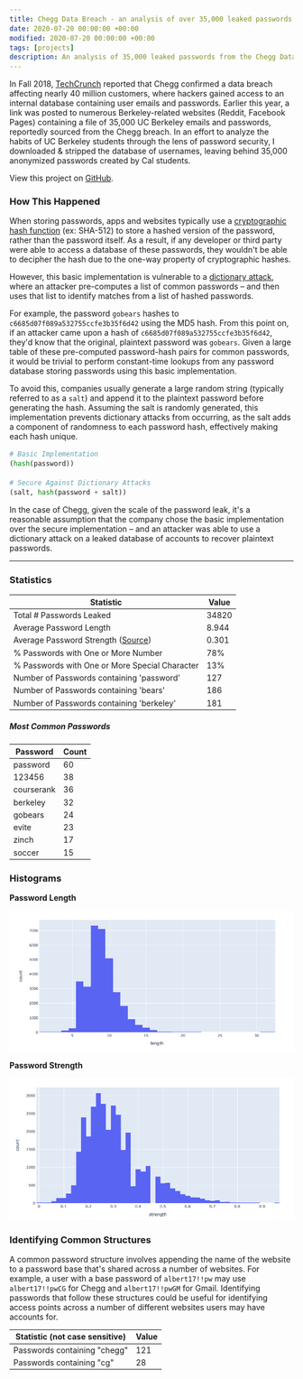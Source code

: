 ```yaml
---
title: Chegg Data Breach - an analysis of over 35,000 leaked passwords
date: 2020-07-20 00:00:00 +00:00
modified: 2020-07-20 00:00:00 +00:00
tags: [projects]
description: An analysis of 35,000 leaked passwords from the Chegg Data Breach affecting thousands of UC Berkeley students.
---
```


In Fall 2018, [TechCrunch](https://techcrunch.com/2018/09/26/chegg-resets-40-million-user-passwords-after-data-breach/) reported that Chegg confirmed a data breach affecting nearly 40 million customers, where hackers gained access to an internal database containing user emails and passwords. Earlier this year, a link was posted to numerous Berkeley-related websites (Reddit, Facebook Pages) containing a file of 35,000 UC Berkeley emails and passwords, reportedly sourced from the Chegg breach. In an effort to analyze the habits of UC Berkeley students through the lens of password security, I downloaded & stripped the database of usernames, leaving behind 35,000 anonymized passwords created by Cal students.

View this project on [GitHub](https://github.com/shomilj/chegg-password-analysis).

### How This Happened

When storing passwords, apps and websites typically use a [cryptographic hash function](https://en.wikipedia.org/wiki/Cryptographic_hash_function) (ex: SHA-512) to store a hashed version of the password, rather than the password itself. As a result, if any developer or third party were able to access a database of these passwords, they wouldn't be able to decipher the hash due to the one-way property of cryptographic hashes.

However, this basic implementation is vulnerable to a [dictionary attack](https://en.wikipedia.org/wiki/Dictionary_attack), where an attacker pre-computes a list of common passwords – and then uses that list to identify matches from a list of hashed passwords.

For example, the password `gobears` hashes to `c6685d07f089a532755ccfe3b35f6d42`  using the MD5 hash. From this point on, if an attacker came upon a hash of `c6685d07f089a532755ccfe3b35f6d42`, they'd know that the original, plaintext password was `gobears`. Given a large table of these pre-computed password-hash pairs for common passwords, it would be trivial to perform constant-time lookups from any password database storing passwords using this basic implementation.

To avoid this, companies usually generate a large random string (typically referred to as a `salt`) and append it to the plaintext password before generating the hash. Assuming the salt is randomly generated, this implementation prevents dictionary attacks from occurring, as the salt adds a component of randomness to each password hash, effectively making each hash unique. 

```python
# Basic Implementation
(hash(password))

# Secure Against Dictionary Attacks
(salt, hash(password + salt))
```

In the case of Chegg, given the scale of the password leak, it's a reasonable assumption that the company chose the basic implementation over the secure implementation – and an attacker was able to use a dictionary attack on a leaked database of accounts to recover plaintext passwords.

***

### Statistics

| Statistic                                                    | Value |
| ------------------------------------------------------------ | ----- |
| Total # Passwords Leaked                                     | 34820 |
| Average Password Length                                      | 8.944 |
| Average Password Strength ([Source](https://pypi.org/project/password-strength/)) | 0.301 |
| % Passwords with One or More Number                          | 78%   |
| % Passwords with One or More Special Character               | 13%   |
| Number of Passwords containing 'password'                    | 127   |
| Number of Passwords containing 'bears'                       | 186   |
| Number of Passwords containing 'berkeley'                    | 181   |

##### Most Common Passwords

| Password   | Count |
| ---------- | ----- |
| password   | 60    |
| 123456     | 38    |
| courserank | 36    |
| berkeley   | 32    |
| gobears    | 24    |
| evite      | 23    |
| zinch      | 17    |
| soccer     | 15    |

### Histograms

**Password Length**

![image-20200730172110277](image-20200730172110277.png)

**Password Strength**

![image-20200730171955855](image-20200730171955855.png)


### Identifying Common Structures

A common password structure involves appending the name of the website to a password base that's shared across a number of websites. For example, a user with a base password of `albert17!!pw` may use `albert17!!pwCG` for Chegg and `albert17!!pwGM` for Gmail. Identifying passwords that follow these structures could be useful for identifying access points across a number of different websites users may have accounts for.

| Statistic (not case sensitive) | Value |
| ------------------------------ | ----- |
| Passwords containing "chegg"   | 121   |
| Passwords containing "cg"      | 28    |

